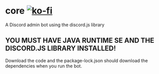 # core [![ko-fi](https://www.ko-fi.com/img/githubbutton_sm.svg)](https://ko-fi.com/W7W21C3X1)
A Discord admin bot using the discord.js library

## YOU MUST HAVE JAVA RUNTIME SE AND THE DISCORD.JS LIBRARY INSTALLED!

Download the code and the package-lock.json should download the dependencies when you run the bot.
